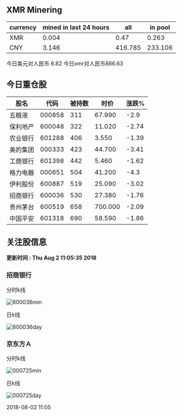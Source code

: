 ## XMR Minering

|currency|mined in last 24 hours|all|in pool|
|---|---|---|---|
|XMR|0.004|0.47|0.263|
|CNY|3.146|416.785|233.106|

今日美元对人民币 6.82	今日xmr对人民币886.63


## 今日重仓股 

|股名|代码|被持数|时价|涨跌%|
|---|---|---|---|---|
|五粮液|000858|311|67.990|-2.9|
|保利地产|600048|322|11.020|-2.74|
|农业银行|601288|406|3.550|-1.39|
|美的集团|000333|423|44.700|-3.41|
|工商银行|601398|442|5.460|-1.62|
|格力电器|000651|504|41.200|-4.3|
|伊利股份|600887|519|25.090|-3.02|
|招商银行|600036|530|27.380|-1.76|
|贵州茅台|600519|658|700.000|-2.09|
|中国平安|601318|690|58.590|-1.86|

## 关注股信息
**更新时间 : Thu Aug  2 11:05:35 2018**
### 招商银行 
分时k线

![600036min](http://image.sinajs.cn/newchart/min/n/sh600036.gif)

日k线

![600036day](http://image.sinajs.cn/newchart/daily/n/sh600036.gif)

### 京东方Ａ 
分时k线

![000725min](http://image.sinajs.cn/newchart/min/n/sz000725.gif)

日k线

![000725day](http://image.sinajs.cn/newchart/daily/n/sz000725.gif)

2018-08-02 11:05